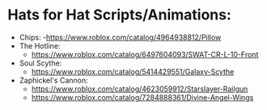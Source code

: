# Hats for Hat Scripts/Animations:
  - Chips: 
    -https://www.roblox.com/catalog/4964938812/Pillow
  - The Hotline: 
    - https://www.roblox.com/catalog/6497604093/SWAT-CR-L-10-Front
  - Soul Scythe:
    - https://www.roblox.com/catalog/5414429551/Galaxy-Scythe
  - Zaphickel's Cannon: 
    - https://www.roblox.com/catalog/4623059912/Starslayer-Railgun
    - https://www.roblox.com/catalog/7284888361/Divine-Angel-Wings
